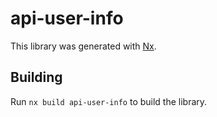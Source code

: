# api-user-info

This library was generated with [Nx](https://nx.dev).

## Building

Run `nx build api-user-info` to build the library.
